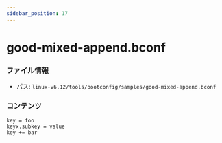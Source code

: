 ```yaml
---
sidebar_position: 17
---
```

# good-mixed-append.bconf

### ファイル情報

- パス: `linux-v6.12/tools/bootconfig/samples/good-mixed-append.bconf`

### コンテンツ

```bconf
key = foo
keyx.subkey = value
key += bar


```

